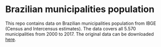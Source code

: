 # Brazilian municipalities population

This repo contains data on Brazilian municipalities population from IBGE (Census and Intercensus estimates). The data covers all 5.570 municipalities from 2000 to 2017. The original data can be downloaded [here](https://sidra.ibge.gov.br/home/pimpfbr/brasil).
